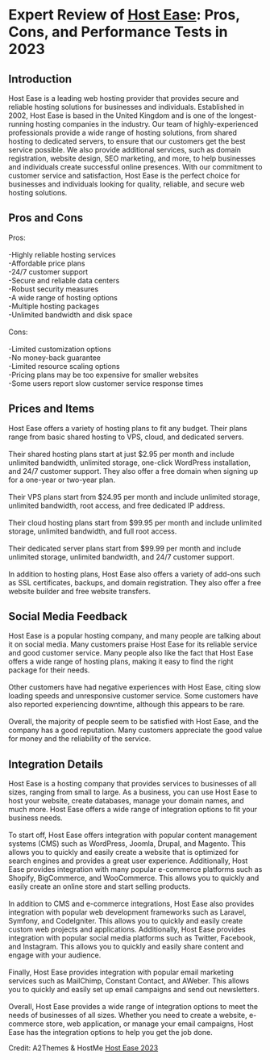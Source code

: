 <h1>Expert Review of <a href="https://a2themes.com/host-ease-reviews">Host Ease</a>: Pros, Cons, and Performance Tests in 2023</h1>
<h2>Introduction</h2>
Host Ease is a leading web hosting provider that provides secure and reliable hosting solutions for businesses and individuals. Established in 2002, Host Ease is based in the United Kingdom and is one of the longest-running hosting companies in the industry. Our team of highly-experienced professionals provide a wide range of hosting solutions, from shared hosting to dedicated servers, to ensure that our customers get the best service possible. We also provide additional services, such as domain registration, website design, SEO marketing, and more, to help businesses and individuals create successful online presences. With our commitment to customer service and satisfaction, Host Ease is the perfect choice for businesses and individuals looking for quality, reliable, and secure web hosting solutions.
<h2>Pros and Cons</h2>
Pros:<br><br>-Highly reliable hosting services<br>-Affordable price plans<br>-24/7 customer support<br>-Secure and reliable data centers<br>-Robust security measures<br>-A wide range of hosting options<br>-Multiple hosting packages<br>-Unlimited bandwidth and disk space<br><br>Cons:<br><br>-Limited customization options<br>-No money-back guarantee<br>-Limited resource scaling options<br>-Pricing plans may be too expensive for smaller websites<br>-Some users report slow customer service response times
<h2>Prices and Items</h2>
Host Ease offers a variety of hosting plans to fit any budget. Their plans range from basic shared hosting to VPS, cloud, and dedicated servers. <br><br>Their shared hosting plans start at just $2.95 per month and include unlimited bandwidth, unlimited storage, one-click WordPress installation, and 24/7 customer support. They also offer a free domain when signing up for a one-year or two-year plan.<br><br>Their VPS plans start from $24.95 per month and include unlimited storage, unlimited bandwidth, root access, and free dedicated IP address.<br><br>Their cloud hosting plans start from $99.95 per month and include unlimited storage, unlimited bandwidth, and full root access.<br><br>Their dedicated server plans start from $99.99 per month and include unlimited storage, unlimited bandwidth, and 24/7 customer support.<br><br>In addition to hosting plans, Host Ease also offers a variety of add-ons such as SSL certificates, backups, and domain registration. They also offer a free website builder and free website transfers.
<h2>Social Media Feedback</h2>
Host Ease is a popular hosting company, and many people are talking about it on social media. Many customers praise Host Ease for its reliable service and good customer service. Many people also like the fact that Host Ease offers a wide range of hosting plans, making it easy to find the right package for their needs.<br><br>Other customers have had negative experiences with Host Ease, citing slow loading speeds and unresponsive customer service. Some customers have also reported experiencing downtime, although this appears to be rare.<br><br>Overall, the majority of people seem to be satisfied with Host Ease, and the company has a good reputation. Many customers appreciate the good value for money and the reliability of the service.
<h2>Integration Details</h2>
Host Ease is a hosting company that provides services to businesses of all sizes, ranging from small to large. As a business, you can use Host Ease to host your website, create databases, manage your domain names, and much more. Host Ease offers a wide range of integration options to fit your business needs. <br><br>To start off, Host Ease offers integration with popular content management systems (CMS) such as WordPress, Joomla, Drupal, and Magento. This allows you to quickly and easily create a website that is optimized for search engines and provides a great user experience. Additionally, Host Ease provides integration with many popular e-commerce platforms such as Shopify, BigCommerce, and WooCommerce. This allows you to quickly and easily create an online store and start selling products.<br><br>In addition to CMS and e-commerce integrations, Host Ease also provides integration with popular web development frameworks such as Laravel, Symfony, and CodeIgniter. This allows you to quickly and easily create custom web projects and applications. Additionally, Host Ease provides integration with popular social media platforms such as Twitter, Facebook, and Instagram. This allows you to quickly and easily share content and engage with your audience. <br><br>Finally, Host Ease provides integration with popular email marketing services such as MailChimp, Constant Contact, and AWeber. This allows you to quickly and easily set up email campaigns and send out newsletters.<br><br>Overall, Host Ease provides a wide range of integration options to meet the needs of businesses of all sizes. Whether you need to create a website, e-commerce store, web application, or manage your email campaigns, Host Ease has the integration options to help you get the job done.
<p>Credit: A2Themes & HostMe <a href="https://a2themes.com/host-ease-reviews">Host Ease 2023</a></p>